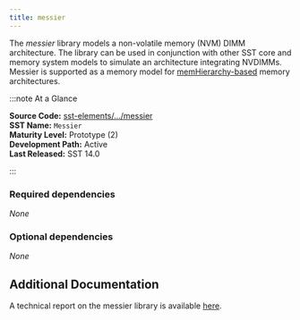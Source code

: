 ```yaml
---
title: messier
---
```


The *messier* library models a non-volatile memory (NVM) DIMM architecture. The library can be used in conjunction with other SST core and memory system models to simulate an architecture integrating NVDIMMs. Messier is supported as a memory model for [memHierarchy-based](../memHierarchy/intro.md) memory architectures.

:::note At a Glance

**Source Code:** [sst-elements/.../messier](https://github.com/sstsimulator/sst-elements/tree/master/src/sst/elements/messier) &nbsp;  
**SST Name:** `Messier` &nbsp;  
**Maturity Level:** Prototype (2) &nbsp;  
**Development Path:** Active &nbsp;   
**Last Released:** SST 14.0

:::

### Required dependencies
*None*

### Optional dependencies 
*None*

## Additional Documentation
A technical report on the messier library is available [here](https://www.osti.gov/biblio/1367483).

